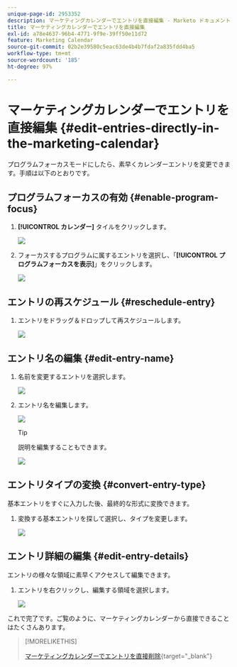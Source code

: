 ```yaml
---
unique-page-id: 2953352
description: マーケティングカレンダーでエントリを直接編集 - Marketo ドキュメント - 製品ドキュメント
title: マーケティングカレンダーでエントリを直接編集
exl-id: a78e4637-96b4-4771-9f9e-39ff50e11d72
feature: Marketing Calendar
source-git-commit: 02b2e39580c5eac63de4b4b7fdaf2a835fdd4ba5
workflow-type: tm+mt
source-wordcount: '185'
ht-degree: 97%

---
```


# マーケティングカレンダーでエントリを直接編集 {#edit-entries-directly-in-the-marketing-calendar}

プログラムフォーカスモードにしたら、素早くカレンダーエントリを変更できます。手順は以下のとおりです。

## プログラムフォーカスの有効 {#enable-program-focus}

1. **[!UICONTROL カレンダー]** タイルをクリックします。

   ![](assets/2017-05-10-15-30-47-3.png)

1. フォーカスするプログラムに属するエントリを選択し、「**[!UICONTROL プログラムフォーカスを表示]**」をクリックします。

   ![](assets/image2014-10-20-13-3a16-3a7.png)

## エントリの再スケジュール {#reschedule-entry}

1. エントリをドラッグ＆ドロップして再スケジュールします。

   ![](assets/image2014-10-20-13-3a16-3a18.png)

## エントリ名の編集 {#edit-entry-name}

1. 名前を変更するエントリを選択します。

   ![](assets/image2014-10-20-13-3a16-3a31.png)

1. エントリ名を編集します。

   ![](assets/image2014-10-20-13-3a16-3a42.png)

   >[!TIP]
   >
   >説明を編集することもできます。
   >
   >![](assets/image2014-10-20-13-3a16-3a56.png)

## エントリタイプの変換 {#convert-entry-type}

基本エントリをすぐに入力した後、最終的な形式に変換できます。

1. 変換する基本エントリを探して選択し、タイプを変更します。

   ![](assets/image2014-10-20-13-3a18-3a38.png)

## エントリ詳細の編集 {#edit-entry-details}

エントリの様々な領域に素早くアクセスして編集できます。

1. エントリを右クリックし、編集する領域を選択します。

   ![](assets/image2014-10-20-13-3a18-3a48.png)

これで完了です。ご覧のように、マーケティングカレンダーから直接できることはたくさんあります。

>[!MORELIKETHIS]
>
>[マーケティングカレンダーでエントリを直接削除](/help/marketo/product-docs/core-marketo-concepts/marketing-calendar/working-with-the-calendar/delete-entries-directly-in-the-marketing-calendar.md){target="_blank"}
